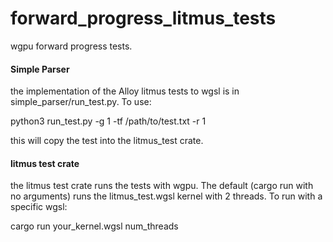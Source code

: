 # forward_progress_litmus_tests
wgpu forward progress tests. 

#### Simple Parser
the implementation of the Alloy litmus tests to wgsl is in simple_parser/run_test.py. To use:

python3 run_test.py -g 1 -tf /path/to/test.txt -r 1

this will copy the test into the litmus_test crate.

#### litmus test crate
the litmus test crate runs the tests with wgpu. The default (cargo run with no arguments) runs the litmus_test.wgsl kernel with 2 threads. To run with a specific wgsl:

cargo run your_kernel.wgsl num_threads
